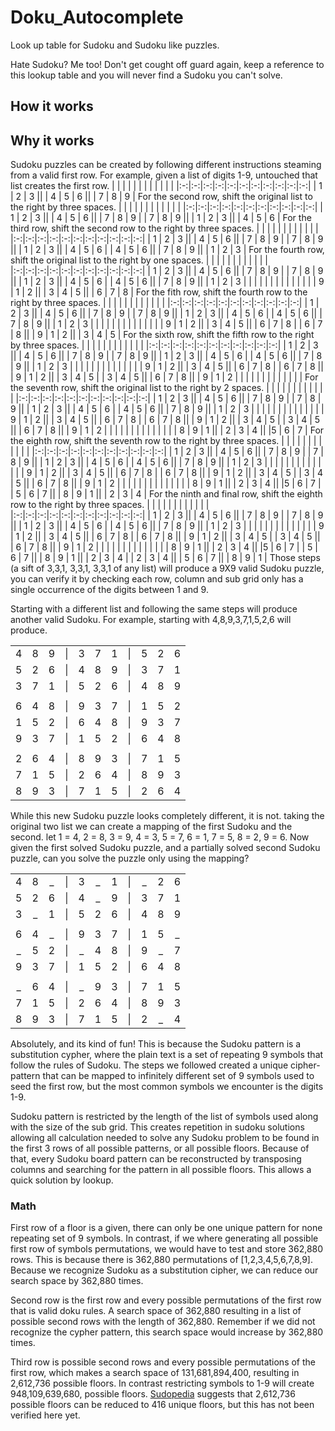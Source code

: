 # Doku_Autocomplete
Look up table for Sudoku and Sudoku like puzzles.

Hate Sudoku? Me too! Don't get cought off guard again, keep a reference to this lookup table and you will never find a Sudoku you can't solve.

## How it works

## Why it works
Sudoku puzzles can be created by following different instructions steaming from a valid first row. For example,
given a list of digits 1-9, untouched that list creates the first row.
|   |   |   |   |   |   |   |   |   |   |   |
|:-:|:-:|:-:|:-:|:-:|:-:|:-:|:-:|:-:|:-:|:-:| 
| 1 | 2 | 3 |\| | 4 | 5 | 6 |\| | 7 | 8 | 9 |
For the second row, shift the original list to the right by three spaces.
|   |   |   |   |   |   |   |   |   |   |   |
|:-:|:-:|:-:|:-:|:-:|:-:|:-:|:-:|:-:|:-:|:-:| 
| 1 | 2 | 3 |\| | 4 | 5 | 6 |\| | 7 | 8 | 9 |
| 7 | 8 | 9 |\| | 1 | 2 | 3 |\| | 4 | 5 | 6 |
For the third row, shift the second row to the right by three spaces.
|   |   |   |   |   |   |   |   |   |   |   |
|:-:|:-:|:-:|:-:|:-:|:-:|:-:|:-:|:-:|:-:|:-:| 
| 1 | 2 | 3 |\| | 4 | 5 | 6 |\| | 7 | 8 | 9 |
| 7 | 8 | 9 |\| | 1 | 2 | 3 |\| | 4 | 5 | 6 |
| 4 | 5 | 6 |\| | 7 | 8 | 9 |\| | 1 | 2 | 3 |
For the fourth row, shift the original list to the right by one spaces.
|   |   |   |   |   |   |   |   |   |   |   |
|:-:|:-:|:-:|:-:|:-:|:-:|:-:|:-:|:-:|:-:|:-:| 
| 1 | 2 | 3 |\| | 4 | 5 | 6 |\| | 7 | 8 | 9 |
| 7 | 8 | 9 |\| | 1 | 2 | 3 |\| | 4 | 5 | 6 |
| 4 | 5 | 6 |\| | 7 | 8 | 9 |\| | 1 | 2 | 3 |
|   |   |   |   |   |   |   |   |   |   |   |
| 9 | 1 | 2 |\| | 3 | 4 | 5 |\| | 6 | 7 | 8 |
For the fith row, shift the fourth row to the right by three spaces.
|   |   |   |   |   |   |   |   |   |   |   |
|:-:|:-:|:-:|:-:|:-:|:-:|:-:|:-:|:-:|:-:|:-:| 
| 1 | 2 | 3 |\| | 4 | 5 | 6 |\| | 7 | 8 | 9 |
| 7 | 8 | 9 |\| | 1 | 2 | 3 |\| | 4 | 5 | 6 |
| 4 | 5 | 6 |\| | 7 | 8 | 9 |\| | 1 | 2 | 3 |
|   |   |   |   |   |   |   |   |   |   |   |
| 9 | 1 | 2 |\| | 3 | 4 | 5 |\| | 6 | 7 | 8 |
| 6 | 7 | 8 |\| | 9 | 1 | 2 |\| | 3 | 4 | 5 |
For the sixth row, shift the fifth row to the right by three spaces.
|   |   |   |   |   |   |   |   |   |   |   |
|:-:|:-:|:-:|:-:|:-:|:-:|:-:|:-:|:-:|:-:|:-:| 
| 1 | 2 | 3 |\| | 4 | 5 | 6 |\| | 7 | 8 | 9 |
| 7 | 8 | 9 |\| | 1 | 2 | 3 |\| | 4 | 5 | 6 |
| 4 | 5 | 6 |\| | 7 | 8 | 9 |\| | 1 | 2 | 3 |
|   |   |   |   |   |   |   |   |   |   |   |
| 9 | 1 | 2 |\| | 3 | 4 | 5 |\| | 6 | 7 | 8 |
| 6 | 7 | 8 |\| | 9 | 1 | 2 |\| | 3 | 4 | 5 |
| 3 | 4 | 5 |\| | 6 | 7 | 8 |\| | 9 | 1 | 2 |
|   |   |   |   |   |   |   |   |   |   |   |
For the seventh row, shift the original list to the right by 2 spaces.
|   |   |   |   |   |   |   |   |   |   |   |
|:-:|:-:|:-:|:-:|:-:|:-:|:-:|:-:|:-:|:-:|:-:| 
| 1 | 2 | 3 |\| | 4 | 5 | 6 |\| | 7 | 8 | 9 |
| 7 | 8 | 9 |\| | 1 | 2 | 3 |\| | 4 | 5 | 6 |
| 4 | 5 | 6 |\| | 7 | 8 | 9 |\| | 1 | 2 | 3 |
|   |   |   |   |   |   |   |   |   |   |   |
| 9 | 1 | 2 |\| | 3 | 4 | 5 |\| | 6 | 7 | 8 |
| 6 | 7 | 8 |\| | 9 | 1 | 2 |\| | 3 | 4 | 5 |
| 3 | 4 | 5 |\| | 6 | 7 | 8 |\| | 9 | 1 | 2 |
|   |   |   |   |   |   |   |   |   |   |   |
| 8 | 9 | 1 |\| | 2 | 3 | 4 |\| |5  | 6 | 7 |
For the eighth row, shift the seventh row to the right by three spaces.
|   |   |   |   |   |   |   |   |   |   |   |
|:-:|:-:|:-:|:-:|:-:|:-:|:-:|:-:|:-:|:-:|:-:| 
| 1 | 2 | 3 |\| | 4 | 5 | 6 |\| | 7 | 8 | 9 |
| 7 | 8 | 9 |\| | 1 | 2 | 3 |\| | 4 | 5 | 6 |
| 4 | 5 | 6 |\| | 7 | 8 | 9 |\| | 1 | 2 | 3 |
|   |   |   |   |   |   |   |   |   |   |   |
| 9 | 1 | 2 |\| | 3 | 4 | 5 |\| | 6 | 7 | 8 |
| 6 | 7 | 8 |\| | 9 | 1 | 2 |\| | 3 | 4 | 5 |
| 3 | 4 | 5 |\| | 6 | 7 | 8 |\| | 9 | 1 | 2 |
|   |   |   |   |   |   |   |   |   |   |   |
| 8 | 9 | 1 |\| | 2 | 3 | 4 |\| |5  | 6 | 7 |
| 5 | 6 | 7 |\| | 8 | 9 | 1 |\| | 2 | 3 | 4 |
For the ninth and final row, shift the eighth row to the right by three spaces.
|   |   |   |   |   |   |   |   |   |   |   |
|:-:|:-:|:-:|:-:|:-:|:-:|:-:|:-:|:-:|:-:|:-:| 
| 1 | 2 | 3 |\| | 4 | 5 | 6 |\| | 7 | 8 | 9 |
| 7 | 8 | 9 |\| | 1 | 2 | 3 |\| | 4 | 5 | 6 |
| 4 | 5 | 6 |\| | 7 | 8 | 9 |\| | 1 | 2 | 3 |
|   |   |   |   |   |   |   |   |   |   |   |
| 9 | 1 | 2 |\| | 3 | 4 | 5 |\| | 6 | 7 | 8 |
| 6 | 7 | 8 |\| | 9 | 1 | 2 |\| | 3 | 4 | 5 |
| 3 | 4 | 5 |\| | 6 | 7 | 8 |\| | 9 | 1 | 2 |
|   |   |   |   |   |   |   |   |   |   |   |
| 8 | 9 | 1 |\| | 2 | 3 | 4 |\| |5  | 6 | 7 |
| 5 | 6 | 7 |\| | 8 | 9 | 1 |\| | 2 | 3 | 4 |
| 2 | 3 | 4 |\| | 5 | 6 | 7 |\| | 8 | 9 | 1 |
Those steps (a sift of 3,3,1, 3,3,1, 3,3,1 of any list) will produce a 9X9 valid Sudoku puzzle, you can verify it by checking each row, column and sub grid only has a single occurrence of the digits between 1 and 9.

Starting with a different list and following the same steps will produce another valid Sudoku. For example, starting with 4,8,9,3,7,1,5,2,6 will produce.

|   |   |   |   |   |   |   |   |   |   |   |
|:-:|:-:|:-:|:-:|:-:|:-:|:-:|:-:|:-:|:-:|:-:| 
| 4 | 8 | 9 |\| | 3 | 7 | 1 |\| | 5 | 2 | 6 |
| 5 | 2 | 6 |\| | 4 | 8 | 9 |\| | 3 | 7 | 1 |
| 3 | 7 | 1 |\| | 5 | 2 | 6 |\| | 4 | 8 | 9 |
|   |   |   |   |   |   |   |   |   |   |   |
| 6 | 4 | 8 |\| | 9 | 3 | 7 |\| | 1 | 5 | 2 | 
| 1 | 5 | 2 |\| | 6 | 4 | 8 |\| | 9 | 3 | 7 |
| 9 | 3 | 7 |\| | 1 | 5 | 2 |\| | 6 | 4 | 8 |
|   |   |   |   |   |   |   |   |   |   |   |
| 2 | 6 | 4 |\| | 8 | 9 | 3 |\| | 7 | 1 | 5 |
| 7 | 1 | 5 |\| | 2 | 6 | 4 |\| | 8 | 9 | 3 |
| 8 | 9 | 3 |\| | 7 | 1 | 5 |\| | 2 | 6 | 4 |

While this new Sudoku puzzle looks completely different, it is not. taking the original two list we can create a mapping of the first Sudoku and the second.
let 1 = 4, 2 = 8, 3 = 9, 4 = 3, 5 = 7, 6 = 1, 7 = 5, 8 = 2, 9 = 6.
Now given the first solved Sudoku puzzle, and a partially solved second Sudoku puzzle, can you solve the puzzle only using the mapping?

|   |   |   |   |   |   |   |   |   |   |   |
|:-:|:-:|:-:|:-:|:-:|:-:|:-:|:-:|:-:|:-:|:-:| 
| 4 | 8 | _ |\| | 3 | _ | 1 |\| | _ | 2 | 6 |
| 5 | 2 | 6 |\| | 4 | _ | 9 |\| | 3 | 7 | 1 |
| 3 | _ | 1 |\| | 5 | 2 | 6 |\| | 4 | 8 | 9 |
|   |   |   |   |   |   |   |   |   |   |   |
| 6 | 4 | _ |\| | 9 | 3 | 7 |\| | 1 | 5 | _ | 
| _ | 5 | 2 |\| | _ | 4 | 8 |\| | 9 | _ | 7 |
| 9 | 3 | 7 |\| | 1 | 5 | 2 |\| | 6 | 4 | 8 |
|   |   |   |   |   |   |   |   |   |   |   |
| _ | 6 | 4 |\| | _ | 9 | 3 |\| | 7 | 1 | 5 |
| 7 | 1 | 5 |\| | 2 | 6 | 4 |\| | 8 | 9 | 3 |
| 8 | 9 | 3 |\| | 7 | 1 | 5 |\| | 2 | _ | 4 |

Absolutely, and its kind of fun! This is because the Sudoku pattern is a substitution cypher, where the plain text is a set of repeating 9 symbols that follow the rules of Sudoku. The steps we followed created a unique cipher-pattern that can be mapped to infinitely different set of 9 symbols used to seed the first row, but the most common symbols we encounter is the digits 1-9.

Sudoku pattern is restricted by the length of the list of symbols used along with the size of the sub grid. This creates repetition in sudoku solutions allowing all calculation needed to solve any Sudoku problem to be found in the first 3 rows of all possible patterns, or all possible floors.
Because of that, every Sudoku board pattern can be reconstructed by transposing columns and searching for the pattern in all possible floors.
This allows a quick solution by lookup.

### Math
First row of a floor is a given, there can only be one unique pattern for none repeating set of 9 symbols. In contrast, if we where generating all possible first row of symbols permutations, we would have to test and store 362,880 rows. This is because there is 362,880 permutations of [1,2,3,4,5,6,7,8,9]. Because we recognize Sudoku as a substitution cipher, we can reduce our search space by 362,880 times.

Second row is the first row and every possible permutations of 
the first row that is valid doku rules. A search space of 362,880 resulting in a list of possible second rows with the length of 362,880. Remember if we did not recognize the cypher pattern, this search space would increase by 362,880 times.

Third row is possible second rows and every possible permutations of the first row, which makes a search space of 131,681,894,400, resulting in 2,612,736 possible floors.
In contrast restricting symbols to 1-9 will create 948,109,639,680, possible floors. [Sudopedia](http://sudopedia.enjoysudoku.com/Mathematics_of_Sudoku.html#5.2C524.2C751.2C496.2C156.2C892.2C842.2C531.2C225.2C600) suggests that 2,612,736 possible floors can be reduced to 416 unique floors, but this has not been verified here yet.